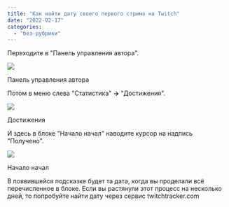 ```yaml
---
title: "Как найти дату своего первого стрима на Twitch"
date: "2022-02-17"
categories: 
  - "без-рубрики"
---
```


Переходите в "Панель управления автора".

![](/blog/assets/img/twitch-1-1024x285.png)

Панель управления автора

Потом в меню слева "Статистика" **→** "Достижения".

![](/blog/assets/img/twitch-2-1024x536.png)

Достижения

И здесь в блоке "Начало начал" наводите курсор на надпись "Получено".

![](/blog/assets/img/twitch-3-1024x423.png)

Начало начал

В появившейся подсказке будет та дата, когда вы проделали всё перечисленное в блоке. Если вы растянули этот процесс на несколько дней, то попробуйте найти дату через сервис twitchtracker.com
